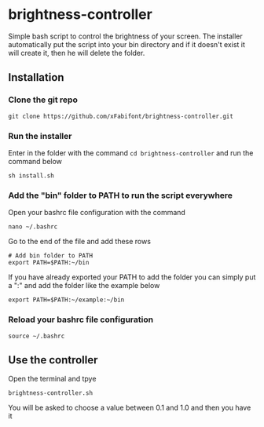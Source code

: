 # brightness-controller

Simple bash script to control the brightness of your screen.
The installer automatically put the script into your bin directory and if it doesn't exist it will create it, then he will delete the folder.

## Installation

### Clone the git repo

```
git clone https://github.com/xFabifont/brightness-controller.git
```

### Run the installer

Enter in the folder with the command ```cd brightness-controller``` and run the command below
```
sh install.sh
```

### Add the "bin" folder to PATH to run the script everywhere

Open your bashrc file configuration with the command

```
nano ~/.bashrc
```

Go to the end of the file and add these rows

```
# Add bin folder to PATH
export PATH=$PATH:~/bin
```

If you have already exported your PATH to add the folder you can simply put a ":" and add the folder like the example below

```
export PATH=$PATH:~/example:~/bin
```
### Reload your bashrc file configuration

```
source ~/.bashrc
```

## Use the controller

Open the terminal and tpye 

```
brightness-controller.sh
```

You will be asked to choose a value between 0.1 and 1.0 and then you have it 
